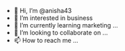 - 👋 Hi, I’m @anisha43
- 👀 I’m interested in business 
- 🌱 I’m currently learning marketing ...
- 💞️ I’m looking to collaborate on ...
- 📫 How to reach me ...

<!---
anisha43/anisha43 is a ✨ special ✨ repository because its `README.md` (this file) appears on your GitHub profile.
You can click the Preview link to take a look at your changes.
--->

